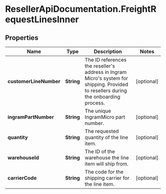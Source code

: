 # ResellerApiDocumentation.FreightRequestLinesInner

## Properties

Name | Type | Description | Notes
------------ | ------------- | ------------- | -------------
**customerLineNumber** | **String** | The ID references the reseller&#39;s address in Ingram Micro&#39;s system for shipping. Provided to resellers during the onboarding process. | [optional] 
**ingramPartNumber** | **String** | The unique IngramMicro part number. | [optional] 
**quantity** | **String** | The requested quantity of the line item. | [optional] 
**warehouseId** | **String** | The ID of the warehouse the line item will ship from. | [optional] 
**carrierCode** | **String** | The code for the shipping carrier for the line item. | [optional] 


